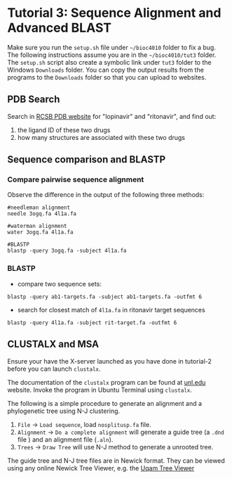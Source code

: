 # Tutorial 3: Sequence Alignment and Advanced BLAST
Make sure you run the `setup.sh` file under `~/bioc4010` folder to fix a bug.
The following instructions assume you are in the `~/bioc4010/tut3` folder.  The
`setup.sh` script also create a symbolic link under `tut3` folder to the
Windows `Downloads` folder. You can copy the output results from the programs
to the `Downloads` folder so that you can upload to websites.

## PDB Search
Search in [RCSB PDB website](https://www.rcsb.org/) for "lopinavir" and "ritonavir", and find out:
1. the ligand ID of these two drugs
2. how many structures are associated with these two drugs

## Sequence comparison and BLASTP

### Compare pairwise sequence alignment
Observe the difference in the output of the following three methods:
```
#needleman alignment
needle 3ogq.fa 4l1a.fa

#waterman alignment
water 3ogq.fa 4l1a.fa

#BLASTP
blastp -query 3ogq.fa -subject 4l1a.fa
```

### BLASTP
- compare two sequence sets:
```
blastp -query ab1-targets.fa -subject ab1-targets.fa -outfmt 6
```

- search for closest match of `4l1a.fa` in ritonavir target sequences
```
blastp -query 4l1a.fa -subject rit-target.fa -outfmt 6
```

## CLUSTALX and MSA
Ensure your have the X-server launched as you have done in tutorial-2 before you can launch `clustalx`.

The documentation of the `clustalx` program can be found at
[unl.edu](http://bioinfolab.unl.edu/emlab/documents/clustalx_doc/clustalx.html)
website.
Invoke the program in Ubuntu Terminal using `clustalx`.

The following is a simple procedure to generate an alignment and a phylogenetic tree using N-J clustering.
1. `File` → `Load sequence`, load `nosplitusp.fa` file.
2. `Alignment` → `Do a complete alignment` will generate a guide tree (a `.dnd` file ) and an alignment file (`.aln`).
3. `Trees` → `Draw Tree` will use N-J method to generate a unrooted tree.

The guide tree and N-J tree files are in Newick format. They can be viewed
using any online Newick Tree Viewer, e.g. the [Uqam Tree
Viewer](http://trex.uqam.ca/index.php?action=newick)

